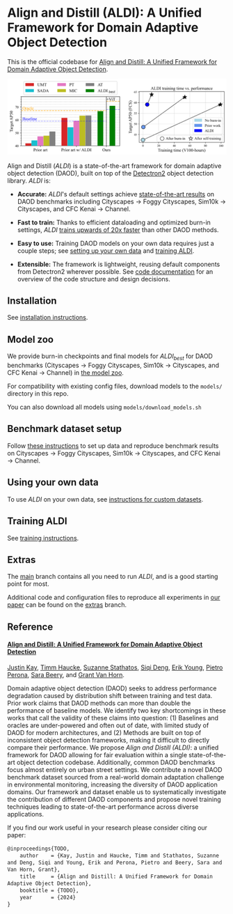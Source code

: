 # Align and Distill (ALDI): A Unified Framework for Domain Adaptive Object Detection

This is the official codebase for [Align and Distill: A Unified Framework for Domain Adaptive Object Detection]().

![](docs/aldi_banner_3.png)

Align and Distill ($ALDI$) is a state-of-the-art framework for domain adaptive object detection (DAOD), built on top of the [Detectron2](https://github.com/facebookresearch/detectron2/) object detection library. $ALDI$ is:

- **Accurate:** $ALDI$'s default settings achieve <ins>state-of-the-art results</ins> on DAOD benchmarks including Cityscapes &rarr; Foggy Cityscapes, Sim10k &rarr; Cityscapes, and CFC Kenai &rarr; Channel.

- **Fast to train:** Thanks to efficient dataloading and optimized burn-in settings, $ALDI$ <ins>trains upwards of 20x faster</ins> than other DAOD methods.
 
- **Easy to use:** Training DAOD models on your own data requires just a couple steps; see [setting up your own data](docs/CUSTOM_DATA.md) and [training ALDI](docs/TRAINING.md).
- **Extensible:** The framework is lightweight, reusing default components from Detectron2 wherever possible. See [code documentation](docs/CODEBASE.md) for an overview of the code structure and design decisions.

## Installation

See [installation instructions](docs/INSTALL.md).

## Model zoo

We provide burn-in checkpoints and final models for $ALDI_{best}$ for DAOD benchmarks (Cityscapes &rarr; Foggy Cityscapes, Sim10k &rarr; Cityscapes, and CFC Kenai &rarr; Channel) in [the model zoo](docs/MODELS.md).

For compatibility with existing config files, download models to the `models/` directory in this repo.

You can also download all models using `models/download_models.sh`

## Benchmark dataset setup

Follow [these instructions](docs/DATASETS.md) to set up data and reproduce benchmark results on Cityscapes &rarr; Foggy Cityscapes, Sim10k &rarr; Cityscapes, and CFC Kenai &rarr; Channel.

## <a id="own-data"></a>Using your own data 

To use $ALDI$ on your own data, see [instructions for custom datasets](docs/CUSTOM_DATA.md).

## Training ALDI

See [training instructions](docs/TRAINING.md).

## Extras

The [main](/justinkay/aldi/tree/main) branch contains all you need to run $ALDI$, and is a good starting point for most.

Additional code and configuration files to reproduce all experiments in [our paper]() can be found on the [extras](/justinkay/aldi/tree/extras) branch.

## Reference

#### [Align and Distill: A Unified Framework for Domain Adaptive Object Detection]()

[Justin Kay](https://justinkay.github.io), [Timm Haucke](https://timm.haucke.xyz/), [Suzanne Stathatos](https://suzanne-stathatos.github.io/), [Siqi Deng](https://www.amazon.science/author/siqi-deng), [Erik Young](https://home.tu.org/users/erikyoung), [Pietro Perona](https://scholar.google.com/citations?user=j29kMCwAAAAJ), [Sara Beery](https://beerys.github.io/), and [Grant Van Horn](https://gvanhorn38.github.io/).

Domain adaptive object detection (DAOD) seeks to address performance degradation caused by distribution shift between training and test data.
Prior work claims that DAOD methods can more than double the performance of baseline models. We identify two key shortcomings in these works that call the validity of these claims into question: (1) Baselines and oracles are under-powered and often out of date, with limited study of DAOD for modern architectures, 
and (2) Methods are built on top of inconsistent object detection frameworks, making it difficult to directly compare their performance. We propose *Align and Distill (ALDI)*: a unified framework for DAOD allowing for fair evaluation within a single state-of-the-art object detection codebase. Additionally, common DAOD benchmarks focus almost entirely on urban street settings.
We contribute a novel DAOD benchmark dataset sourced from a real-world domain adaptation challenge in environmental monitoring, increasing the diversity of DAOD application domains.
Our framework and dataset enable us to systematically investigate the contribution of different DAOD components and propose novel training techniques leading to state-of-the-art performance across diverse applications. 

If you find our work useful in your research please consider citing our paper:

```
@inproceedings{TODO,
    author    = {Kay, Justin and Haucke, Timm and Stathatos, Suzanne and Deng, Siqi and Young, Erik and Perona, Pietro and Beery, Sara and Van Horn, Grant},
    title     = {Align and Distill: A Unified Framework for Domain Adaptive Object Detection},
    booktitle = {TODO},
    year      = {2024}
}
```
